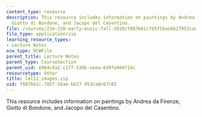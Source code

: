 ```yaml
---
content_type: resource
description: This resource includes information on paintings by Andrea da Firenze,
  Giotto di Bondone, and Jacopo del Casentino.
file: /courses/21m-220-early-music-fall-2010/f087b61c785f56aebb27953ca8c67c65_lec11_images.zip
file_type: application/zip
learning_resource_types:
- Lecture Notes
ocw_type: OCWFile
parent_title: Lecture Notes
parent_type: CourseSection
parent_uid: e964c0a2-c177-530b-eeea-6d9fa004f14c
resourcetype: Other
title: lec11_images.zip
uid: f087b61c-785f-56ae-bb27-953ca8c67c65
---
```

This resource includes information on paintings by Andrea da Firenze, Giotto di Bondone, and Jacopo del Casentino.

